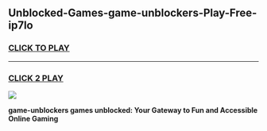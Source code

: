 
## Unblocked-Games-game-unblockers-Play-Free-ip7lo
<h3>
<a href="https://premium76.site?title=game-unblockers&ref=22A">CLICK TO PLAY</a></h3>
<hr>

<h3>
<a href="https://premium76.site?title=game-unblockers&ref=22A">CLICK 2 PLAY</a>
  
</h3>

<a href="https://premium76.site?title=game-unblockers&ref=22A"><img src="https://clearcache.store/games.png"></a>


**game-unblockers games unblocked: Your Gateway to Fun and Accessible Online Gaming**
